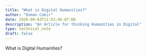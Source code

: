 ```yaml
---
title: "What is Digital Humanities?"
author: "Osman Cakir"
date: 2020-09-03T11:53:49-07:00
description: "An Article for thinking Humanities in Digital"
type: technical_note
draft: false
---
```


What is Digital Humanities? 